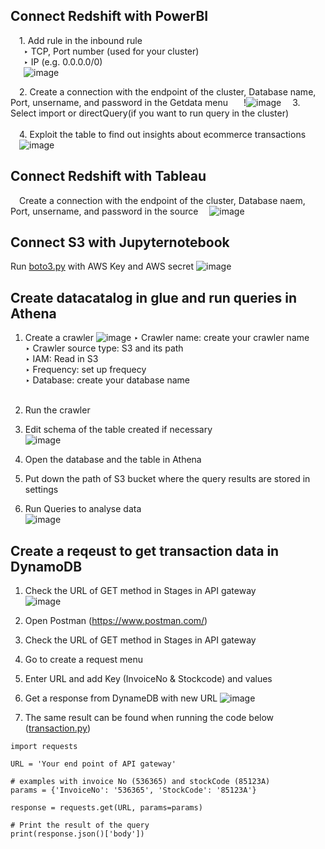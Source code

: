 ## Connect Redshift with PowerBI<br /> 
&ensp;&ensp;1. Add rule in the inbound rule<br />
&ensp;&ensp;&ensp;‣ TCP, Port number (used for your cluster)<br />
&ensp;&ensp;&ensp;‣ IP (e.g. 0.0.0.0/0)<br />
&ensp;&ensp;&ensp;![image](https://user-images.githubusercontent.com/56697877/118372836-67c60d80-b5ab-11eb-9121-21e777f96e75.png)

&ensp;&ensp;2. Create a connection with the endpoint of the cluster, Database name, Port, unsername, and password in the Getdata menu
&ensp;&ensp;&ensp;!![image](https://user-images.githubusercontent.com/56697877/118372925-e91da000-b5ab-11eb-90a3-f1999c448d89.png)
&ensp;&ensp;3. Select import or directQuery(if you want to run query in the cluster)<br /><br />
&ensp;&ensp;4. Exploit the table to find out insights about ecommerce transactions<br />
&ensp;&ensp;![image](https://user-images.githubusercontent.com/56697877/118373049-87aa0100-b5ac-11eb-9265-eb58d2d61963.png)


## Connect Redshift with Tableau<br /> 
&ensp;&ensp;Create a connection with the endpoint of the cluster, Database naem, Port, unsername, and password in the source
&ensp;&ensp;![image](https://user-images.githubusercontent.com/56697877/118373320-2420d300-b5ae-11eb-92d5-977aeb519ae2.png)


## Connect S3 with Jupyternotebook
Run [boto3.py](https://github.com/Richie-Kwon/ecommercedata/blob/main/1.%20streaming/4.%20BI%20analytics/boto3.py) with AWS Key and AWS secret
![image](https://user-images.githubusercontent.com/56697877/118373436-b32deb00-b5ae-11eb-88bf-0cd06d9d49b4.png)


## Create datacatalog in glue and run queries in Athena
1. Create a crawler
![image](https://user-images.githubusercontent.com/56697877/118373558-7adadc80-b5af-11eb-845c-e7d501dab455.png)
   ‣ Crawler name: create your crawler name <br />
   ‣ Crawler source type: S3 and its path <br />
   ‣ IAM: Read in S3 <br />
   ‣ Frequency: set up frequecy <br />
   ‣ Database: create your database name <br /><br />
2. Run the crawler<br />
3. Edit schema of the table created if necessary<br />
![image](https://user-images.githubusercontent.com/56697877/118373645-eb81f900-b5af-11eb-80a1-0c41f89b6e3d.png)

4. Open the database and the table in Athena<br />
5. Put down the path of S3 bucket where the query results are stored in settings<br />
6. Run Queries to analyse data<br />
![image](https://user-images.githubusercontent.com/56697877/118373842-cd68c880-b5b0-11eb-8fdd-06bb64ef2e65.png)<br />

## Create a reqeust to get transaction data in DynamoDB
1. Check the URL of GET method in Stages in API gateway <br />
![image](https://user-images.githubusercontent.com/56697877/118373941-423c0280-b5b1-11eb-9122-b35c6e116ae0.png)

2. Open Postman (https://www.postman.com/)<br />
3. Check the URL of GET method in Stages in API gateway<br />
4. Go to create a request menu <br />
5. Enter URL and add Key (InvoiceNo & Stockcode) and values <br />
6. Get a response from DynameDB with new URL
![image](https://user-images.githubusercontent.com/56697877/118374170-90053a80-b5b2-11eb-994d-e24cc4e1e922.png)

7. The same result can be found when running the code below ([transaction.py](https://github.com/Richie-Kwon/ecommercedata/blob/main/1.%20streaming/4.%20BI%20analytics/transaction.py))
```
import requests

URL = 'Your end point of API gateway'

# examples with invoice No (536365) and stockCode (85123A)
params = {'InvoiceNo': '536365', 'StockCode': '85123A'}

response = requests.get(URL, params=params)

# Print the result of the query
print(response.json()['body'])
```
